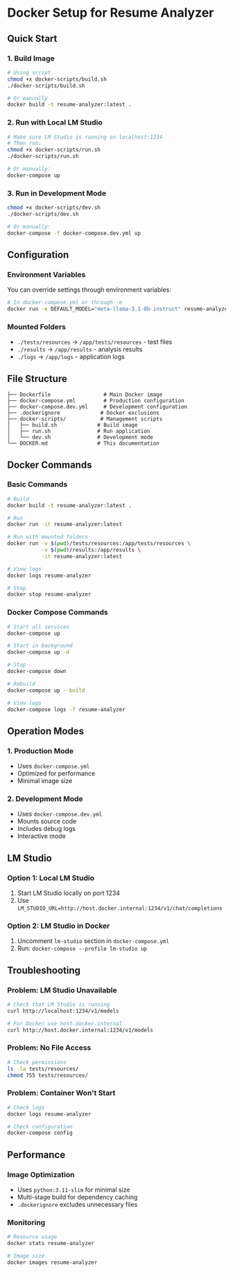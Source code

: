 # Docker Setup for Resume Analyzer

## Quick Start

### 1. Build Image
```bash
# Using script
chmod +x docker-scripts/build.sh
./docker-scripts/build.sh

# Or manually
docker build -t resume-analyzer:latest .
```

### 2. Run with Local LM Studio
```bash
# Make sure LM Studio is running on localhost:1234
# Then run:
chmod +x docker-scripts/run.sh
./docker-scripts/run.sh

# Or manually:
docker-compose up
```

### 3. Run in Development Mode
```bash
chmod +x docker-scripts/dev.sh
./docker-scripts/dev.sh

# Or manually:
docker-compose -f docker-compose.dev.yml up
```

## Configuration

### Environment Variables

You can override settings through environment variables:

```bash
# In docker-compose.yml or through -e
docker run -e DEFAULT_MODEL="meta-llama-3.1-8b-instruct" resume-analyzer:latest
```

### Mounted Folders

- `./tests/resources` → `/app/tests/resources` - test files
- `./results` → `/app/results` - analysis results
- `./logs` → `/app/logs` - application logs

## File Structure

```
├── Dockerfile                 # Main Docker image
├── docker-compose.yml         # Production configuration
├── docker-compose.dev.yml     # Development configuration
├── .dockerignore             # Docker exclusions
├── docker-scripts/           # Management scripts
│   ├── build.sh             # Build image
│   ├── run.sh               # Run application
│   └── dev.sh               # Development mode
└── DOCKER.md                # This documentation
```

## Docker Commands

### Basic Commands
```bash
# Build
docker build -t resume-analyzer:latest .

# Run
docker run -it resume-analyzer:latest

# Run with mounted folders
docker run -v $(pwd)/tests/resources:/app/tests/resources \
           -v $(pwd)/results:/app/results \
           -it resume-analyzer:latest

# View logs
docker logs resume-analyzer

# Stop
docker stop resume-analyzer
```

### Docker Compose Commands
```bash
# Start all services
docker-compose up

# Start in background
docker-compose up -d

# Stop
docker-compose down

# Rebuild
docker-compose up --build

# View logs
docker-compose logs -f resume-analyzer
```

## Operation Modes

### 1. Production Mode
- Uses `docker-compose.yml`
- Optimized for performance
- Minimal image size

### 2. Development Mode
- Uses `docker-compose.dev.yml`
- Mounts source code
- Includes debug logs
- Interactive mode

## LM Studio

### Option 1: Local LM Studio
1. Start LM Studio locally on port 1234
2. Use `LM_STUDIO_URL=http://host.docker.internal:1234/v1/chat/completions`

### Option 2: LM Studio in Docker
1. Uncomment `lm-studio` section in `docker-compose.yml`
2. Run: `docker-compose --profile lm-studio up`

## Troubleshooting

### Problem: LM Studio Unavailable
```bash
# Check that LM Studio is running
curl http://localhost:1234/v1/models

# For Docker use host.docker.internal
curl http://host.docker.internal:1234/v1/models
```

### Problem: No File Access
```bash
# Check permissions
ls -la tests/resources/
chmod 755 tests/resources/
```

### Problem: Container Won't Start
```bash
# Check logs
docker logs resume-analyzer

# Check configuration
docker-compose config
```

## Performance

### Image Optimization
- Uses `python:3.11-slim` for minimal size
- Multi-stage build for dependency caching
- `.dockerignore` excludes unnecessary files

### Monitoring
```bash
# Resource usage
docker stats resume-analyzer

# Image size
docker images resume-analyzer
```
